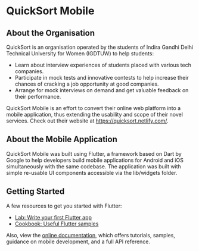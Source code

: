 # QuickSort Mobile

## About the Organisation

QuickSort is an organisation operated by the students of Indira Gandhi Delhi Technical University for Women (IGDTUW) to help students:

- Learn about interview experiences of students placed with various tech companies.
- Participate in mock tests and innovative contests to help increase their chances of cracking a job opportunity at good companies.
- Arrange for mock interviews on demand and get valuable feedback on their performance. 

QuickSort Mobile is an effort to convert their online web platform into a mobile application, thus extending the usability and scope of their novel services. Check out their website at https://quicksort.netlify.com/.


## About the Mobile Application

QuickSort Mobile was built using Flutter, a framework based on Dart by Google to help developers build mobile applications for Android and iOS simultaneously with the same codebase. The application was built with simple re-usable UI components accessible via the lib/widgets folder.


## Getting Started

A few resources to get you started with Flutter:

- [Lab: Write your first Flutter app](https://flutter.dev/docs/get-started/codelab)
- [Cookbook: Useful Flutter samples](https://flutter.dev/docs/cookbook)

Also, view the [online documentation](https://flutter.dev/docs), which offers tutorials, samples, guidance on mobile development, and a full API reference.

